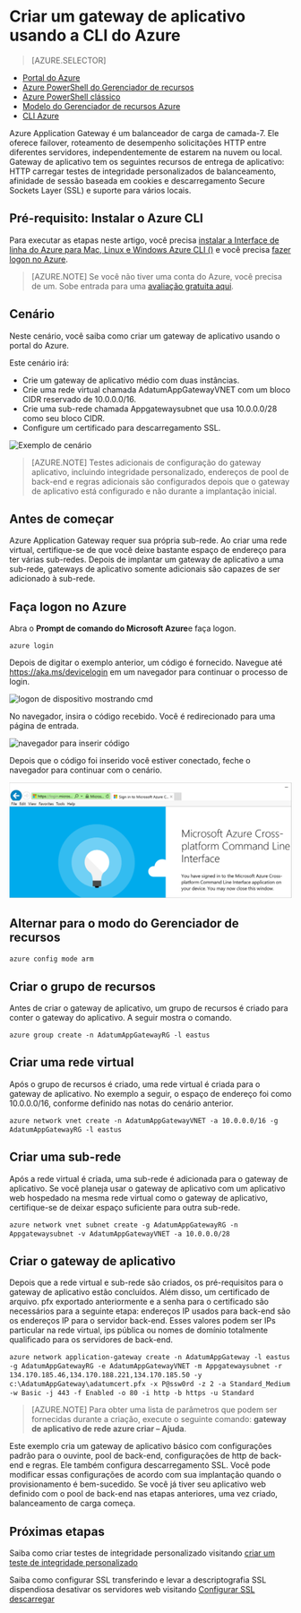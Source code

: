 <properties
   pageTitle="Criar um gateway de aplicativo usando a CLI Azure no Gerenciador de recursos | Microsoft Azure"
   description="Aprenda a criar um Gateway de aplicativo usando a CLI Azure no Gerenciador de recursos"
   services="application-gateway"
   documentationCenter="na"
   authors="georgewallace"
   manager="carmonm"
   editor=""
   tags="azure-resource-manager"
/>
<tags  
   ms.service="application-gateway"
   ms.devlang="na"
   ms.topic="article"
   ms.tgt_pltfrm="na"
   ms.workload="infrastructure-services"
   ms.date="10/25/2016"
   ms.author="gwallace" />

# <a name="create-an-application-gateway-by-using-the-azure-cli"></a>Criar um gateway de aplicativo usando a CLI do Azure

> [AZURE.SELECTOR]
- [Portal do Azure](application-gateway-create-gateway-portal.md)
- [Azure PowerShell do Gerenciador de recursos](application-gateway-create-gateway-arm.md)
- [Azure PowerShell clássico](application-gateway-create-gateway.md)
- [Modelo do Gerenciador de recursos Azure](application-gateway-create-gateway-arm-template.md)
- [CLI Azure](application-gateway-create-gateway-cli.md)

Azure Application Gateway é um balanceador de carga de camada-7. Ele oferece failover, roteamento de desempenho solicitações HTTP entre diferentes servidores, independentemente de estarem na nuvem ou local. Gateway de aplicativo tem os seguintes recursos de entrega de aplicativo: HTTP carregar testes de integridade personalizados de balanceamento, afinidade de sessão baseada em cookies e descarregamento Secure Sockets Layer (SSL) e suporte para vários locais.

## <a name="prerequisite-install-the-azure-cli"></a>Pré-requisito: Instalar o Azure CLI

Para executar as etapas neste artigo, você precisa [instalar a Interface de linha do Azure para Mac, Linux e Windows Azure CLI ()](../xplat-cli-install.md) e você precisa [fazer logon no Azure](../xplat-cli-connect.md). 

> [AZURE.NOTE] Se você não tiver uma conta do Azure, você precisa de um. Sobe entrada para uma [avaliação gratuita aqui](../active-directory/sign-up-organization.md).

## <a name="scenario"></a>Cenário

Neste cenário, você saiba como criar um gateway de aplicativo usando o portal do Azure.

Este cenário irá:

- Crie um gateway de aplicativo médio com duas instâncias.
- Crie uma rede virtual chamada AdatumAppGatewayVNET com um bloco CIDR reservado de 10.0.0.0/16.
- Crie uma sub-rede chamada Appgatewaysubnet que usa 10.0.0.0/28 como seu bloco CIDR.
- Configure um certificado para descarregamento SSL.

![Exemplo de cenário][scenario]

>[AZURE.NOTE] Testes adicionais de configuração do gateway aplicativo, incluindo integridade personalizado, endereços de pool de back-end e regras adicionais são configurados depois que o gateway de aplicativo está configurado e não durante a implantação inicial.

## <a name="before-you-begin"></a>Antes de começar

Azure Application Gateway requer sua própria sub-rede. Ao criar uma rede virtual, certifique-se de que você deixe bastante espaço de endereço para ter várias sub-redes. Depois de implantar um gateway de aplicativo a uma sub-rede, gateways de aplicativo somente adicionais são capazes de ser adicionado à sub-rede.

## <a name="log-in-to-azure"></a>Faça logon no Azure

Abra o **Prompt de comando do Microsoft Azure**e faça logon. 

    azure login

Depois de digitar o exemplo anterior, um código é fornecido. Navegue até https://aka.ms/devicelogin em um navegador para continuar o processo de login.

![logon de dispositivo mostrando cmd][1]

No navegador, insira o código recebido. Você é redirecionado para uma página de entrada.

![navegador para inserir código][2]

Depois que o código foi inserido você estiver conectado, feche o navegador para continuar com o cenário.

![conectado com êxito][3]

## <a name="switch-to-resource-manager-mode"></a>Alternar para o modo do Gerenciador de recursos

    azure config mode arm

## <a name="create-the-resource-group"></a>Criar o grupo de recursos

Antes de criar o gateway de aplicativo, um grupo de recursos é criado para conter o gateway do aplicativo. A seguir mostra o comando.

    azure group create -n AdatumAppGatewayRG -l eastus

## <a name="create-a-virtual-network"></a>Criar uma rede virtual

Após o grupo de recursos é criado, uma rede virtual é criada para o gateway de aplicativo.  No exemplo a seguir, o espaço de endereço foi como 10.0.0.0/16, conforme definido nas notas do cenário anterior.

    azure network vnet create -n AdatumAppGatewayVNET -a 10.0.0.0/16 -g AdatumAppGatewayRG -l eastus

## <a name="create-a-subnet"></a>Criar uma sub-rede

Após a rede virtual é criada, uma sub-rede é adicionada para o gateway de aplicativo.  Se você planeja usar o gateway de aplicativo com um aplicativo web hospedado na mesma rede virtual como o gateway de aplicativo, certifique-se de deixar espaço suficiente para outra sub-rede.

    azure network vnet subnet create -g AdatumAppGatewayRG -n Appgatewaysubnet -v AdatumAppGatewayVNET -a 10.0.0.0/28 

## <a name="create-the-application-gateway"></a>Criar o gateway de aplicativo

Depois que a rede virtual e sub-rede são criados, os pré-requisitos para o gateway de aplicativo estão concluídos. Além disso, um certificado de arquivo. pfx exportado anteriormente e a senha para o certificado são necessários para a seguinte etapa: endereços IP usados para back-end são os endereços IP para o servidor back-end. Esses valores podem ser IPs particular na rede virtual, ips pública ou nomes de domínio totalmente qualificado para os servidores de back-end.

    azure network application-gateway create -n AdatumAppGateway -l eastus -g AdatumAppGatewayRG -e AdatumAppGatewayVNET -m Appgatewaysubnet -r 134.170.185.46,134.170.188.221,134.170.185.50 -y c:\AdatumAppGateway\adatumcert.pfx -x P@ssw0rd -z 2 -a Standard_Medium -w Basic -j 443 -f Enabled -o 80 -i http -b https -u Standard

> [AZURE.NOTE] Para obter uma lista de parâmetros que podem ser fornecidas durante a criação, execute o seguinte comando: **gateway de aplicativo de rede azure criar – Ajuda**.

Este exemplo cria um gateway de aplicativo básico com configurações padrão para o ouvinte, pool de back-end, configurações de http de back-end e regras. Ele também configura descarregamento SSL. Você pode modificar essas configurações de acordo com sua implantação quando o provisionamento é bem-sucedido.
Se você já tiver seu aplicativo web definido com o pool de back-end nas etapas anteriores, uma vez criado, balanceamento de carga começa.

## <a name="next-steps"></a>Próximas etapas

Saiba como criar testes de integridade personalizado visitando [criar um teste de integridade personalizado](application-gateway-create-probe-portal.md)

Saiba como configurar SSL transferindo e levar a descriptografia SSL dispendiosa desativar os servidores web visitando [Configurar SSL descarregar](application-gateway-ssl-arm.md)

<!--Image references-->

[scenario]: ./media/application-gateway-create-gateway-cli/scenario.png
[1]: ./media/application-gateway-create-gateway-cli/figure1.png
[2]: ./media/application-gateway-create-gateway-cli/figure2.png
[3]: ./media/application-gateway-create-gateway-cli/figure3.png